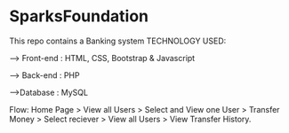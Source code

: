 # SparksFoundation
This repo contains a Banking system 
TECHNOLOGY USED:

--> Front-end : HTML, CSS, Bootstrap & Javascript

--> Back-end : PHP

-->Database : MySQL

Flow:
Home Page > View all Users > Select and View one User > Transfer Money > Select reciever > View all Users > View Transfer History.
